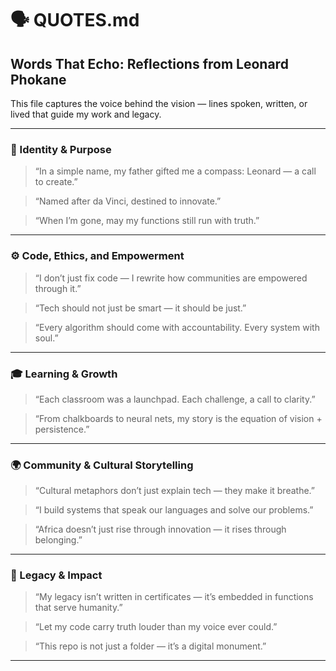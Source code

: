 # 🗣️ QUOTES.md
## Words That Echo: Reflections from Leonard Phokane

This file captures the voice behind the vision — lines spoken, written, or lived that guide my work and legacy.

---

### 🧭 Identity & Purpose
> “In a simple name, my father gifted me a compass: Leonard — a call to create.”

> “Named after da Vinci, destined to innovate.”

> “When I’m gone, may my functions still run with truth.”

---

### ⚙️ Code, Ethics, and Empowerment
> “I don’t just fix code — I rewrite how communities are empowered through it.”

> “Tech should not just be smart — it should be just.”

> “Every algorithm should come with accountability. Every system with soul.”

---

### 🎓 Learning & Growth
> “Each classroom was a launchpad. Each challenge, a call to clarity.”

> “From chalkboards to neural nets, my story is the equation of vision + persistence.”

---

### 🌍 Community & Cultural Storytelling
> “Cultural metaphors don’t just explain tech — they make it breathe.”

> “I build systems that speak our languages and solve our problems.”

> “Africa doesn’t just rise through innovation — it rises through belonging.”

---

### 🔮 Legacy & Impact
> “My legacy isn’t written in certificates — it’s embedded in functions that serve humanity.”

> “Let my code carry truth louder than my voice ever could.”

> “This repo is not just a folder — it’s a digital monument.”

---

